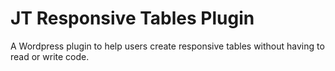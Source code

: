 # JT Responsive Tables Plugin
A Wordpress plugin to help users create responsive tables without having to read or write code.
